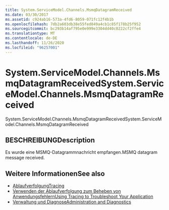 ```yaml
---
title: System.ServiceModel.Channels.MsmqDatagramReceived
ms.date: 03/30/2017
ms.assetid: c924ab16-573a-4fd6-8059-071fc12f4b1b
ms.openlocfilehash: 7db2a603db38e55fed849a4cb1c85f178b25f952
ms.sourcegitcommit: bc293b14af795e0e999e3304dd40c0222cf2ffe4
ms.translationtype: MT
ms.contentlocale: de-DE
ms.lasthandoff: 11/26/2020
ms.locfileid: "96257001"
---
```

# <a name="systemservicemodelchannelsmsmqdatagramreceived"></a><span data-ttu-id="b4180-102">System.ServiceModel.Channels.MsmqDatagramReceived</span><span class="sxs-lookup"><span data-stu-id="b4180-102">System.ServiceModel.Channels.MsmqDatagramReceived</span></span>

<span data-ttu-id="b4180-103">System.ServiceModel.Channels.MsmqDatagramReceived</span><span class="sxs-lookup"><span data-stu-id="b4180-103">System.ServiceModel.Channels.MsmqDatagramReceived</span></span>  
  
## <a name="description"></a><span data-ttu-id="b4180-104">BESCHREIBUNG</span><span class="sxs-lookup"><span data-stu-id="b4180-104">Description</span></span>  

 <span data-ttu-id="b4180-105">Es wurde eine MSMQ-Datagrammnachricht empfangen.</span><span class="sxs-lookup"><span data-stu-id="b4180-105">MSMQ datagram message received.</span></span>  
  
## <a name="see-also"></a><span data-ttu-id="b4180-106">Weitere Informationen</span><span class="sxs-lookup"><span data-stu-id="b4180-106">See also</span></span>

- [<span data-ttu-id="b4180-107">Ablaufverfolgung</span><span class="sxs-lookup"><span data-stu-id="b4180-107">Tracing</span></span>](index.md)
- [<span data-ttu-id="b4180-108">Verwenden der Ablaufverfolgung zum Beheben von Anwendungsfehlern</span><span class="sxs-lookup"><span data-stu-id="b4180-108">Using Tracing to Troubleshoot Your Application</span></span>](using-tracing-to-troubleshoot-your-application.md)
- [<span data-ttu-id="b4180-109">Verwaltung und Diagnose</span><span class="sxs-lookup"><span data-stu-id="b4180-109">Administration and Diagnostics</span></span>](../index.md)
